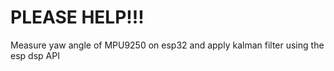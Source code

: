 # PLEASE HELP!!!
Measure yaw angle of MPU9250 on esp32 and apply kalman filter using the esp dsp API
